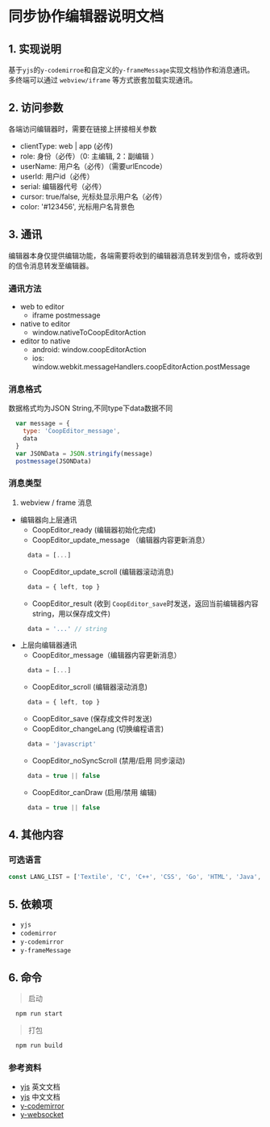 # 同步协作编辑器说明文档
## 1. 实现说明
基于`yjs`的`y-codemirroe`和自定义的`y-frameMessage`实现文档协作和消息通讯。
多终端可以通过 `webview/iframe` 等方式嵌套加载实现通讯。

## 2. 访问参数
各端访问编辑器时，需要在链接上拼接相关参数
- clientType: web | app (必传)
- role: 身份（必传）（0: 主编辑, 2：副编辑 ）
- userName: 用户名（必传）（需要urlEncode） 
- userId: 用户id（必传）
- serial: 编辑器代号（必传）
- cursor: true/false, 光标处显示用户名（必传）
- color: '#123456', 光标用户名背景色

## 3. 通讯
编辑器本身仅提供编辑功能，各端需要将收到的编辑器消息转发到信令，或将收到的信令消息转发至编辑器。
### 通讯方法
- web to editor
  + iframe postmessage
- native to editor
  + window.nativeToCoopEditorAction
- editor to native
  + android: window.coopEditorAction
  + ios: window.webkit.messageHandlers.coopEditorAction.postMessage
### 消息格式
数据格式均为JSON String,不同type下data数据不同
```js
  var message = {
    type: 'CoopEditor_message',
    data
  }
  var JSONData = JSON.stringify(message)
  postmessage(JSONData)
```

### 消息类型
1. webview / frame 消息 
- 编辑器向上层通讯
  + CoopEditor_ready (编辑器初始化完成)
  + CoopEditor_update_message （编辑器内容更新消息）
  ```js
    data = [...]
  ```
  + CoopEditor_update_scroll (编辑器滚动消息)
  ```js
    data = { left, top }
  ```
  + CoopEditor_result (收到 `CoopEditor_save`时发送，返回当前编辑器内容string，用以保存成文件)
  ```js
    data = '...' // string
  ```
- 上层向编辑器通讯
  + CoopEditor_message（编辑器内容更新消息）
  ```js
    data = [...]
  ```
  + CoopEditor_scroll (编辑器滚动消息)
  ```js
    data = { left, top }
  ```
  + CoopEditor_save (保存成文件时发送)
  + CoopEditor_changeLang (切换编程语言)
  ```js
    data = 'javascript'
  ```
  + CoopEditor_noSyncScroll (禁用/启用 同步滚动)
  ```js
    data = true || false
  ```
  + CoopEditor_canDraw (启用/禁用 编辑)
  ```js
    data = true || false
  ```

## 4. 其他内容
### 可选语言
```js
const LANG_LIST = ['Textile', 'C', 'C++', 'CSS', 'Go', 'HTML', 'Java', 'Javascript', 'Markdown', 'Pascal', 'Perl', 'PHP', 'Python', 'R', 'Ruby', 'Rust', 'SQL', 'Swift']
```

## 5. 依赖项
- `yjs`
- `codemirror`
- `y-codemirror`
- `y-frameMessage`

## 6. 命令
> 启动
```js
  npm run start
```
> 打包
```js
  npm run build
```
### 参考资料
- [yjs](https://docs.yjs.dev/) 英文文档
- [yjs](http://www.febeacon.com/yjs-docs-zh-cn/routes/) 中文文档
- [y-codemirror](https://github.com/yjs/y-codemirror/)
- [y-websocket](https://docs.yjs.dev/ecosystem/connection-provider/y-websocket)